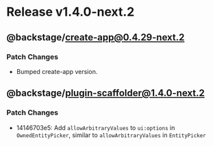 # Release v1.4.0-next.2

## @backstage/create-app@0.4.29-next.2

### Patch Changes

- Bumped create-app version.

## @backstage/plugin-scaffolder@1.4.0-next.2

### Patch Changes

- 14146703e5: Add `allowArbitraryValues` to `ui:options` in `OwnedEntityPicker`, similar to `allowArbitraryValues` in `EntityPicker`

